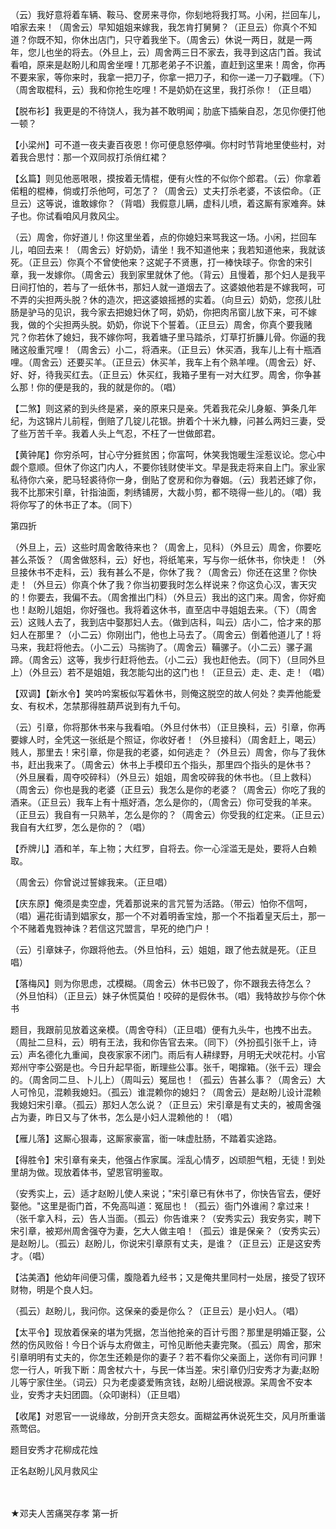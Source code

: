 <!-- { "loadSidebar": true } -->
（云）我好意将着车辆、鞍马、奁房来寻你，你刬地将我打骂。小闲，拦回车儿，咱家去来！（周舍云）早知姐姐来嫁我，我怎肯打舅舅？（正旦云）你真个不知道？你既不知，你休出店门，只守着我坐下。（周舍云）休说一两日，就是一两年，您儿也坐的将去。（外旦上，云）周舍两三日不家去，我寻到这店门首。我试看咱，原来是赵盼儿和周舍坐哩！兀那老弟子不识羞，直赶到这里来！周舍，你再不要来家，等你来时，我拿一把刀子，你拿一把刀子，和你一递一刀子戳哩。（下）（周舍取棍科，云）我和你抢生吃哩！不是奶奶在这里，我打杀你！（正旦唱）

【脱布衫】我更是的不待饶人，我为甚不敢明闻；肋底下插柴自忍，怎见你便打他一顿？

【小梁州】可不道一夜夫妻百夜恩！你可便息怒停嗔。你村时节背地里使些村，对着我合思忖：那一个双同叔打杀俏红裙？

【幺篇】则见他恶哏哏，摸按着无情棍，便有火性的不似你个郎君。（云）你拿着偌粗的棍棒，倘或打杀他呵，可怎了？（周舍云）丈夫打杀老婆，不该偿命。（正旦云）这等说，谁敢嫁你？（背唱）我假意儿瞒，虚科儿喷，着这厮有家难奔。妹子也。你试看咱风月救风尘。

（云）周舍，你好道儿！你这里坐着，点的你媳妇来骂我这一场。小闲，拦回车儿，咱回去来！（周舍云）好奶奶，请坐！我不知道他来；我若知道他来，我就该死。（正旦云）你真个不曾使他来？这妮子不贤惠，打一棒快球子。你舍的宋引章，我一发嫁你。（周舍云）我到家里就休了他。（背云）且慢着，那个妇人是我平日间打怕的，若与了一纸休书，那妇人就一道烟去了。这婆娘他若是不嫁我呵，可不弄的尖担两头脱？休的造次，把这婆娘摇撼的实着。（向旦云）奶奶，您孩儿肚肠是驴马的见识，我今家去把媳妇休了呵，奶奶，你把肉吊窗儿放下来，可不嫁我，做的个尖担两头脱。奶奶，你说下个誓着。（正旦云）周舍，你真个要我赌咒？你若休了媳妇，我不嫁你呵，我着塘子里马踏杀，灯草打折臁儿骨。你逼的我赌这般重咒哩！（周舍云）小二，将酒来。（正旦云）休买酒，我车儿上有十瓶酒哩。（周舍云）还要买羊。（正旦云）休买羊，我车上有个熟羊哩。（周舍云）好、好、好，待我买红去。（正旦云）休买红，我箱子里有一对大红罗。周舍，你争甚么那！你的便是我的，我的就是你的。（唱）

【二煞】则这紧的到头终是紧，亲的原来只是亲。凭着我花朵儿身躯、笋条几年纪，为这锦片儿前程，倒赔了几锭儿花银。拚着个十米九糠，问甚么两妇三妻，受了些万苦千辛。我着人头上气忍，不枉了一世做郎君。

【黄钟尾】你穷杀呵，甘心守分捱贫困；你富呵，休笑我饱暖生淫惹议论。您心中觑个意顺。但休了你这门内人，不要你钱财使半文。早是我走将来自上门。家业家私待你六亲，肥马轻裘待你一身，倒贴了奁房和你为眷姻。（云）我若还嫁了你，我不比那宋引章，针指油面，刺绣铺房，大裁小剪，都不晓得一些儿的。（唱）我将你写了的休书正了本。（同下）

第四折

（外旦上，云）这些时周舍敢待来也？（周舍上，见科）（外旦云）周舍，你要吃甚么茶饭？（周舍做怒科，云）好也，将纸笔来，写与你一纸休书，你快走！（外旦接休书不走科，云）我有甚么不是，你休了我？（周舍云）你还在这里？你快走！（外旦云）你真个休了我？你当初要我时怎么样说来？你这负心汉，害天灾的！你要去，我偏不去。（周舍推出门科）（外旦云）我出的这门来。周舍，你好痴也！赵盼儿姐姐，你好强也。我将着这休书，直至店中寻姐姐去来。（下）（周舍云）这贱人去了，我到店中娶那妇人去。（做到店科，叫云）店小二，恰才来的那妇人在那里？（小二云）你刚出门，他也上马去了。（周舍云）倒着他道儿了！将马来，我赶将他去。（小二云）马揣驹了。（周舍云）鞴骡子。（小二云）骡子漏蹄。（周舍云）这等，我步行赶将他去。（小二云）我也赶他去。（同下）（旦同外旦上）（外旦云）若不是姐姐，我怎能勾出的这门也！（正旦云）走、走、走！（唱）

【双调】【新水令】笑吟吟案板似写着休书，则俺这脱空的故人何处？卖弄他能爱女、有权术，怎禁那得胜葫芦说到有九千句。

（云）引章，你将那休书来与我看咱。（外旦付休书）（正旦换科，云）引章，你再要嫁人时，全凭这一张纸是个照证，你收好者！（外旦接科）（周舍赶上，喝云）贱人，那里去！宋引章，你是我的老婆，如何逃走？（外旦云）周舍，你与了我休书，赶出我来了。（周舍云）休书上手模印五个指头，那里四个指头的是休书？（外旦展看，周夺咬碎科）（外旦云）姐姐，周舍咬碎我的休书也。（旦上救科）（周舍云）你也是我的老婆（正旦云）我怎么是你的老婆？（周舍云）你吃了我的酒来。（正旦云）我车上有十瓶好酒，怎么是你的，（周舍云）你可受我的羊来。（正旦云）我自有一只熟羊，怎么是你的？（周舍云）你受我的红定来。（正旦云）我自有大红罗，怎么是你的？（唱）

【乔牌儿】酒和羊，车上物；大红罗，自将去。你一心淫滥无是处，要将人白赖取。

（周舍云）你曾说过誓嫁我来。（正旦唱）

【庆东原】俺须是卖空虚，凭着那说来的言咒誓为活路。（带云）怕你不信呵，（唱）遍花街请到娼家女，那一个不对着明香宝烛，那一个不指着皇天后土，那一个不赌着鬼戮神诛？若信这咒盟言，早死的绝门户！

（云）引章妹子，你跟将他去。（外旦怕科，云）姐姐，跟了他去就是死。（正旦唱）

【落梅风】则为你思虑，忒模糊。（周舍云）休书已毁了，你不跟我去待怎么？（外旦怕科）（正旦云）妹子休慌莫伯！咬碎的是假休书。（唱）我特故抄与你个休书

题目，我跟前见放着这亲模。（周舍夺科）（正旦唱）便有九头牛，也拽不出去。（周扯二旦科，云）明有王法，我和你告官去来。（同下）（外扮孤引张千上，诗云）声名德化九重闻，良夜家家不闭门。雨后有人耕绿野，月明无犬吠花村。小官郑州守李公弼是也。今日升起早衙，断理些公事。张千，喝撺箱。（张千云）理会的。（周舍同二旦、卜儿上）（周叫云）冤屈也！（孤云）告甚么事？（周舍云）大人可怜见，混赖我媳妇。（孤云）谁混赖你的媳妇？（周舍云）是赵盼儿设计混赖我媳妇宋引章。（孤云）那妇人怎么说？（正旦云）宋引章是有丈夫的，被周舍强占为妻，昨日又与了休书，怎么是小妇人混赖他的！（唱）

【雁儿落】这厮心狠毒，这厮家豪富，衜一味虚肚肠，不踏着实途路。

【得胜令】宋引章有亲夫，他强占作家属。淫乱心情歹，凶顽胆气粗，无徒！到处里胡为做。现放着体书，望恩官明鉴取。

（安秀实上，云）适才赵盼儿使人来说；"宋引章已有休书了，你快告官去，便好娶他。"这里是衙门首，不免高叫道：冤屈也！（孤云）衙门外谁闹？拿过来！（张千拿入科，云）告人当面。（孤云）你告谁来？（安秀实云）我安务实，聘下宋引章，被郑州周舍强夺为妻，乞大人做主咱！（孤云）谁是保亲？（安秀实云）是赵盼儿。（孤云）赵盼儿，你说宋引章原有丈夫，是谁？（正旦云）正是这安秀才。（唱）

【沽美酒】他幼年间便习儒，腹隐着九经书；又是俺共里同村一处居，接受了钗环财物，明是个良人妇。

（孤云）赵盼儿，我问你。这保亲的委是你么？（正旦云）是小妇人。（唱）

【太平令】现放着保亲的堪为凭据，怎当他抢亲的百计亏图？那里是明婚正娶，公然的伤风败俗！今日个诉与太府做主，可怜见断他夫妻完聚。（孤云）周舍，那宋引章明明有丈夫的，你怎生还赖是你的妻子？若不看你父亲面上，送你有司问罪！您一行人，听我下断：周舍杖六十，与民一体当差。宋引章仍归安秀才为妻;赵盼儿等宁家住坐。（词云）只为老虔婆爱贿贪钱，赵盼儿细说根源。呆周舍不安本业，安秀才夫妇团圆。（众叩谢科）（正旦唱）

【收尾】对恩官一一说缘故，分剖开贪夫怨女。面糊盆再休说死生交，风月所重谐燕莺侣。

题目安秀才花柳成花烛

正名赵盼儿风月救风尘

　
　

★邓夫人苦痛哭存孝
第一折

